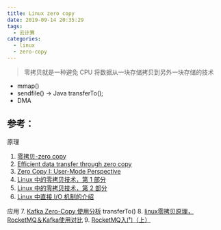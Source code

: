 ```yaml
---
title: Linux zero copy
date: 2019-09-14 20:35:29
tags:
  - 云计算
categories:
  - linux 
  - zero-copy
---
```


> 零拷贝就是一种避免 CPU 将数据从一块存储拷贝到另外一块存储的技术

+ mmap()
+ sendfile() -> Java transferTo();
+ DMA 

<!-- more -->

## 参考：
原理
1. [零拷贝-zero copy](https://www.cnblogs.com/AaronCui/p/10528046.html)
2. [Efficient data transfer through zero copy](https://developer.ibm.com/articles/j-zerocopy/)
3. [Zero Copy I: User-Mode Perspective](https://www.linuxjournal.com/article/6345)
4. [Linux 中的零拷贝技术，第 1 部分](https://www.ibm.com/developerworks/cn/linux/l-cn-zerocopy1/)
5. [Linux 中的零拷贝技术，第 2 部分](https://www.ibm.com/developerworks/cn/linux/l-cn-zerocopy2/)
6. [Linux 中直接 I/O 机制的介绍](https://www.ibm.com/developerworks/cn/linux/l-cn-directio/)

应用
7. [Kafka Zero-Copy 使用分析](https://blog.csdn.net/allwefantasy/article/details/50663533)  transferTo()
8. [linux零拷贝原理，RocketMQ＆Kafka使用对比](https://cloud.tencent.com/developer/news/333695)
9. [RocketMQ入门（上）](http://www.uml.org.cn/zjjs/201504011.asp)
